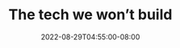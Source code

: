 ---
draft: true
date: 2022-08-29T04:55:00-08:00
title: "The tech we won’t build"
ogtitle: "The tech we won’t build"
description: |
    In this episode, we spotlight rebel technologists who share their experiences of whistleblowing and activism against AI-driven military surveillance and weaponization of data.
ogdescription: "In this episode, we spotlight rebel technologists who share their experiences of whistleblowing and activism against AI-driven military surveillance and weaponization of data."
number: 42
season: 6
seasonepisode: 4
url: /season6/episode4/
embed: "6bf428bb-87b4-45a4-88b8-1c23c9ce5333"
mp3: ""
categories: "episodes"
host: "Bridget Todd"
shownotes: |

transcript: |


---